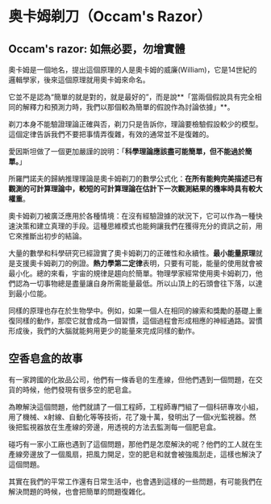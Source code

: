 # 奥卡姆剃刀（Occam's Razor）

## Occam's razor: 如無必要，勿增實體

奧卡姆是一個地名，提出這個原理的人是奧卡姆的威廉\(William\)，它是14世紀的邏輯學家，後來這個原理就用奧卡姆來命名。

它並不是認為“簡單的就是對的，就是最好的”，而是說**「當兩個假說具有完全相同的解釋力和預測力時，我們以那個較為簡單的假說作為討論依據」**。

剃刀本身不能驗證理論正確與否，剃刀只是告訴你，理論要檢驗假設較少的模型。這個定律告訴我們不要把事情弄復雜，有效的通常並不是復雜的。

愛因斯坦做了一個更加嚴謹的說明：「**科學理論應該盡可能簡單，但不能過於簡單。**」

 所羅門諾夫的歸納推理理論是奧卡姆剃刀的數學公式化：**在所有能夠完美描述已有觀測的可計算理論中，較短的可計算理論在估計下一次觀測結果的機率時具有較大權重**。

奧卡姆剃刀被廣泛應用於各種情境：在沒有經驗證據的狀況下，它可以作為一種快速決策和建立真理的手段。這種思維模式也能夠讓我們在獲得充分的資訊之前，用它來推斷出初步的結論。

大量的數學和科學研究已經證實了奧卡姆剃刀的正確性和永續性。**最小能量原理**就是支援奧卡姆剃刀的例證。**熱力學第二定律**表明，只要有可能，能量的使用就會被最小化。總的來看，宇宙的規律是趨向於簡單。物理學家經常使用奧卡姆剃刀，他們認為一切事物總是盡量讓自身所需能量最低。所以山頂上的石頭會往下落，以達到最小位能。

同樣的原理也存在於生物學中。例如，如果一個人在相同的線索和獎勵的基礎上重復同樣的動作，那麼它就會成為一個習慣，這個過程會形成相應的神經通路。習慣形成後，我們的大腦就能夠用更少的能量來完成同樣的動作。

## 空香皂盒的故事

有一家跨國的化妝品公司，他們有一條香皂的生產線，但他們遇到一個問題，在交貨的時候，他們發現有很多空的肥皂盒。

為瞭解決這個問題，他們就請了一個工程師，工程師專門組了一個科研專攻小組，用了機械、x射線、自動化等等技術，花了幾十萬，發明出了一個x光監視器。然後把監視器放在生產線的旁邊，用透視的方法去監測每一個肥皂盒。

碰巧有一家小工廠也遇到了這個問題，那他們是怎麼解決的呢？他們的工人就在生產線旁邊放了一個風扇，把風力開足，空的肥皂和就會被強風刮走，這樣也解決了這個問題。

其實在我們的平常工作還有日常生活中，也會遇到這樣的一些問題，有可能我們在解決問題的時候，也會把簡單的問題復雜化。


